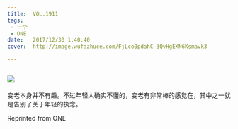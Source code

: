 ```yaml
---
title:	VOL.1911
tags:
 - 一个
 - ONE
date:	2017/12/30 1:40:40
cover:	http://image.wufazhuce.com/FjLco0pdahC-3QvHgEKN6Ksmavk3

---
```

![](http://image.wufazhuce.com/FjLco0pdahC-3QvHgEKN6Ksmavk3)
---

变老本身并不有趣。不过年轻人确实不懂的，变老有非常棒的感觉在，其中之一就是告别了关于年轻的执念。
 
Reprinted from ONE
